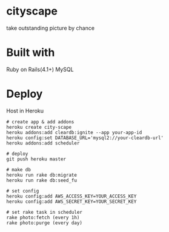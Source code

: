 cityscape
====

take outstanding picture by chance

# Built with
Ruby on Rails(4.1+)
MySQL

# Deploy
Host in Heroku

```
# create app & add addons
heroku create city-scape
heroku addons:add cleardb:ignite --app your-app-id
heroku config:set DATABASE_URL='mysql2://your-cleardb-url'
heroku addons:add scheduler

# deploy
git push heroku master

# make db
heroku run rake db:migrate
heroku run rake db:seed_fu

# set config
heroku config:add AWS_ACCESS_KEY=YOUR_ACCESS_KEY
heroku config:add AWS_SECRET_KEY=YOUR_SECRET_KEY

# set rake task in scheduler
rake photo:fetch (every 1h)
rake photo:purge (every day)
```
